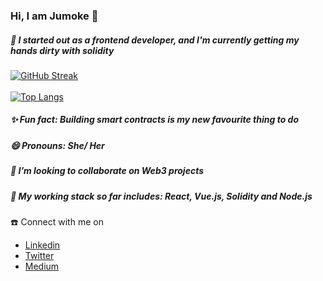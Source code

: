 <!-- ### Hi there 👋
I am Jumoke 
I am a chemical engineer by degree,
My side hstle is withcraft
I suck blood for a living
I am also a part-time zombie
I really love catfish
I would love to connect with you
To join my coven, Just say hi 3x while holding you hannd to you hand and stamping your feet on the ground simultaneously
If this doesn't work, you can always reach our coven's customer care unit, by screaming "Jutivia" 5 times
If this still don't work, it means the coven doesn't like you spirit.
 -->
 ### Hi, I am Jumoke 👋 
 ##### 🌱 I started out as a frontend developer, and I'm currently getting my hands dirty with solidity
 [![GitHub Streak](https://github-readme-streak-stats.herokuapp.com/?user=jutivia&theme=nightowl)](https://git.io/streak-stats)&nbsp; &nbsp; &nbsp; &nbsp; &nbsp;
 <br>
 <br>
 [![Top Langs](https://github-readme-stats.vercel.app/api/top-langs/?username=jutivia&layout=compact&card_width=445)](https://github.com/jutivia/github-readme-stats)
 <!--  ![Anurag's GitHub stats](https://github-readme-stats.vercel.app/api?username=jutivia&show_icons=true&theme=tokyonight)  -->

##### ✨ Fun fact: Building smart contracts is my new favourite thing to do
##### 😄 Pronouns: She/ Her
##### 👯 I’m looking to collaborate on Web3 projects
##### 🔭 My working stack so far includes: React, Vue.js, Solidity and Node.js
<!-- [![Readme Card](https://github-readme-stats.vercel.app/api/pin/?username=jutivia&repo=github-readme-stats)](https://github.com/jutivia/github-readme-stats) -->

☎️ Connect with me on<br>
* <a href="https://www.linkedin.com/in/jutivia/">Linkedin</a><br>
* <a href="https://twitter.com/JujuTheBlessed">Twitter</a> <br>
* <a href="https://medium.com/@jutivia">Medium</a><br>
